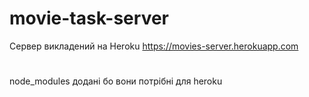 # movie-task-server
Сервер викладений на Heroku   https://movies-server.herokuapp.com 
#
node_modules додані бо вони потрібні для heroku
